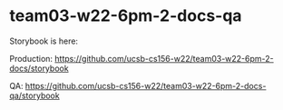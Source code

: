 # team03-w22-6pm-2-docs-qa

Storybook is here:

Production: https://github.com/ucsb-cs156-w22/team03-w22-6pm-2-docs/storybook

QA: https://github.com/ucsb-cs156-w22/team03-w22-6pm-2-docs-qa/storybook

